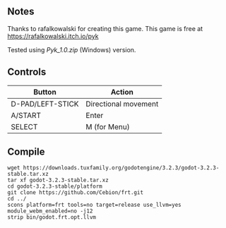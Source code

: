## Notes

Thanks to rafalkowalski for creating this game. This game is free at https://rafalkowalski.itch.io/pyk

Tested using *Pyk_1.0.zip* (Windows) version.


## Controls

| Button           | Action               |
| ---------------- | -------------------- |
| D-PAD/LEFT-STICK | Directional movement |
| A/START          | Enter                |
| SELECT           | M (for Menu)         |


## Compile

```shell
wget https://downloads.tuxfamily.org/godotengine/3.2.3/godot-3.2.3-stable.tar.xz  
tar xf godot-3.2.3-stable.tar.xz  
cd godot-3.2.3-stable/platform  
git clone https://github.com/Cebion/frt.git  
cd ../  
scons platform=frt tools=no target=release use_llvm=yes module_webm_enabled=no -j12  
strip bin/godot.frt.opt.llvm
```

